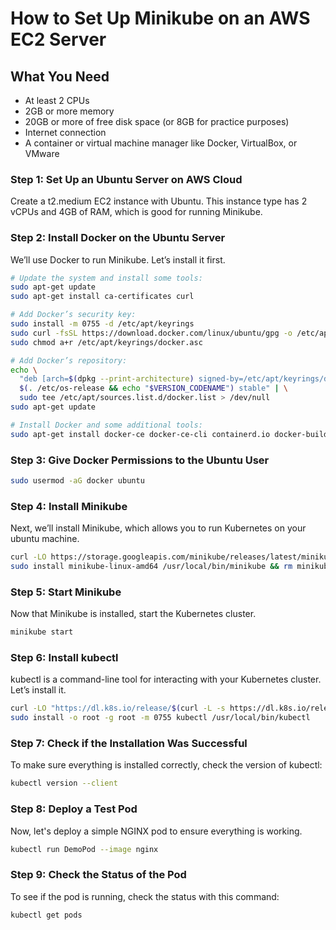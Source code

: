 # How to Set Up Minikube on an AWS EC2 Server

## What You Need
- At least 2 CPUs
- 2GB or more memory
- 20GB or more of free disk space (or 8GB for practice purposes)
- Internet connection
- A container or virtual machine manager like Docker, VirtualBox, or VMware

### Step 1: Set Up an Ubuntu Server on AWS Cloud
Create a t2.medium EC2 instance with Ubuntu. This instance type has 2 vCPUs and 4GB of RAM, which is good for running Minikube.

### Step 2: Install Docker on the Ubuntu Server
We’ll use Docker to run Minikube. Let’s install it first.

```sh
# Update the system and install some tools:
sudo apt-get update
sudo apt-get install ca-certificates curl

# Add Docker’s security key:
sudo install -m 0755 -d /etc/apt/keyrings
sudo curl -fsSL https://download.docker.com/linux/ubuntu/gpg -o /etc/apt/keyrings/docker.asc
sudo chmod a+r /etc/apt/keyrings/docker.asc

# Add Docker’s repository:
echo \
  "deb [arch=$(dpkg --print-architecture) signed-by=/etc/apt/keyrings/docker.asc] https://download.docker.com/linux/ubuntu \
  $(. /etc/os-release && echo "$VERSION_CODENAME") stable" | \
  sudo tee /etc/apt/sources.list.d/docker.list > /dev/null
sudo apt-get update

# Install Docker and some additional tools:
sudo apt-get install docker-ce docker-ce-cli containerd.io docker-buildx-plugin docker-compose-plugin -y

```

### Step 3: Give Docker Permissions to the Ubuntu User 

```sh
sudo usermod -aG docker ubuntu
```

### Step 4: Install Minikube
Next, we’ll install Minikube, which allows you to run Kubernetes on your ubuntu machine.

```sh
curl -LO https://storage.googleapis.com/minikube/releases/latest/minikube-linux-amd64
sudo install minikube-linux-amd64 /usr/local/bin/minikube && rm minikube-linux-amd64
```
### Step 5: Start Minikube
Now that Minikube is installed, start the Kubernetes cluster.
```sh
minikube start
```
### Step 6: Install kubectl
kubectl is a command-line tool for interacting with your Kubernetes cluster. Let’s install it.
```sh
curl -LO "https://dl.k8s.io/release/$(curl -L -s https://dl.k8s.io/release/stable.txt)/bin/linux/amd64/kubectl"
sudo install -o root -g root -m 0755 kubectl /usr/local/bin/kubectl
```
### Step 7: Check if the Installation Was Successful
To make sure everything is installed correctly, check the version of kubectl:
```sh
kubectl version --client
```
### Step 8: Deploy a Test Pod
Now, let's deploy a simple NGINX pod to ensure everything is working.
```sh
kubectl run DemoPod --image nginx
```
### Step 9: Check the Status of the Pod
To see if the pod is running, check the status with this command:
```sh
kubectl get pods
```
